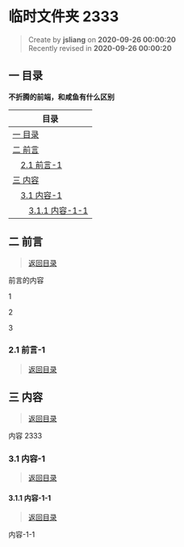 临时文件夹 2333
===

> Create by **jsliang** on **2020-09-26 00:00:20**  
> Recently revised in **2020-09-26 00:00:20**

<!-- 目录开始 -->
## <a name="chapter-one" id="chapter-one"></a>一 目录

**不折腾的前端，和咸鱼有什么区别**

| 目录 |
| --- |
| [一 目录](#chapter-one) |
| <a name="catalog-chapter-two" id="catalog-chapter-two"></a>[二 前言](#chapter-two) |
| &emsp;[2.1 前言-1](#chapter-two-one) |
| <a name="catalog-chapter-three" id="catalog-chapter-three"></a>[三 内容](#chapter-three) |
| &emsp;[3.1 内容-1](#chapter-three-one) |
| &emsp;&emsp;[3.1.1 内容-1-1](#chapter-three-one-one) |
<!-- 目录结束 -->

## <a name="chapter-two" id="chapter-two"></a>二 前言

> [返回目录](#chapter-one)
  
前言的内容

1

2

3

### <a name="chapter-two-one" id="chapter-two-one"></a>2.1 前言-1

> [返回目录](#chapter-one)
  
## <a name="chapter-three" id="chapter-three"></a>三 内容

> [返回目录](#chapter-one)
  
内容 2333

### <a name="chapter-three-one" id="chapter-three-one"></a>3.1 内容-1

> [返回目录](#chapter-one)
  
#### <a name="chapter-three-one-one" id="chapter-three-one-one"></a>3.1.1 内容-1-1

> [返回目录](#chapter-one)
  
内容-1-1